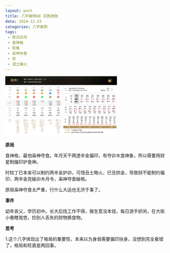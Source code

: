 ```yaml
---
layout: post
title: 八字案例68 穷困潦倒
date: 2024-12-23
categories: 八字案例
tags:
 - 癸日卯月
 - 食神格
 - 败格
 - 枭神夺食
 - 贫
 - 湿土晦火
---
```


<img src="/images/bazi-example/bazi-example-68.PNG" width="70%">

**原局**

食神格，最怕枭神夺食。年月天干两透辛金偏印，有夺卯木食神象，所以需要用财星制偏印护食神。

时柱丁巳本来可以制约两辛金护卯，可惜丑土晦火，巳丑拱金，导致财不能制约偏印，两辛金克破卯木月令，枭神夺食破格。

原局枭神夺食太严重，行什么大运也无济于事了。

**事件**

幼年丧父，学历初中。长大后找工作不得，做生意没本钱，每日游手好闲，在大街小巷瞎晃悠，捡别人丢失的财物换食物。

**思考**

1.这个八字体现出了格局的重要性，本来以为身弱需要偏印扶身，没想到完全看错了，格局和旺衰是两回事。
